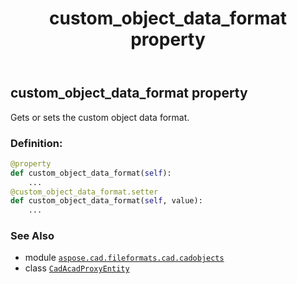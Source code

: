 ﻿---
title: custom_object_data_format property
second_title: Aspose.CAD for Python via .NET API References
description: 
type: docs
weight: 220
url: /python-net/aspose.cad.fileformats.cad.cadobjects/cadacadproxyentity/custom_object_data_format/
is_root: false
---

## custom_object_data_format property


Gets or sets the custom object data format.
### Definition:
```python
@property
def custom_object_data_format(self):
    ...
@custom_object_data_format.setter
def custom_object_data_format(self, value):
    ...
```

### See Also
* module [`aspose.cad.fileformats.cad.cadobjects`](../../)
* class [`CadAcadProxyEntity`](/cad/python-net/aspose.cad.fileformats.cad.cadobjects/cadacadproxyentity)
